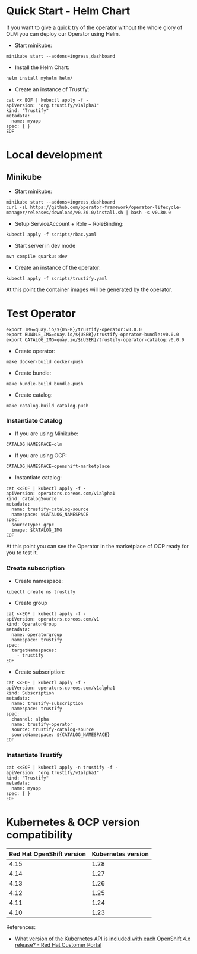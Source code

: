 # Quick Start - Helm Chart

If you want to give a quick try of the operator without the whole glory of OLM you can deploy our Operator using Helm.

- Start minikube:

```shell
minikube start --addons=ingress,dashboard
```

- Install the Helm Chart:

```shell
helm install myhelm helm/
```

- Create an instance of Trustify:

```shell
cat << EOF | kubectl apply -f -
apiVersion: "org.trustify/v1alpha1"
kind: "Trustify"
metadata:
  name: myapp
spec: { }
EOF
```

# Local development

## Minikube

- Start minikube:

```shell
minikube start --addons=ingress,dashboard
curl -sL https://github.com/operator-framework/operator-lifecycle-manager/releases/download/v0.30.0/install.sh | bash -s v0.30.0
```

- Setup ServiceAccount + Role + RoleBinding:

```shell
kubectl apply -f scripts/rbac.yaml
```

- Start server in dev mode

```shell
mvn compile quarkus:dev
```

- Create an instance of the operator:

```shell
kubectl apply -f scripts/trustify.yaml
```

At this point the container images will be generated by the operator.

# Test Operator

```shell
export IMG=quay.io/${USER}/trustify-operator:v0.0.0
export BUNDLE_IMG=quay.io/${USER}/trustify-operator-bundle:v0.0.0
export CATALOG_IMG=quay.io/${USER}/trustify-operator-catalog:v0.0.0
```

- Create operator:

```shell
make docker-build docker-push
```

- Create bundle:

```shell
make bundle-build bundle-push
```

- Create catalog:

```shell
make catalog-build catalog-push
```

### Instantiate Catalog

- If you are using Minikube:

```shell
CATALOG_NAMESPACE=olm
```

- If you are using OCP:

```shell
CATALOG_NAMESPACE=openshift-marketplace
```

- Instantiate catalog:

```shell
cat <<EOF | kubectl apply -f -
apiVersion: operators.coreos.com/v1alpha1
kind: CatalogSource
metadata:
  name: trustify-catalog-source
  namespace: $CATALOG_NAMESPACE
spec:
  sourceType: grpc
  image: $CATALOG_IMG
EOF
```

At this point you can see the Operator in the marketplace of OCP ready for you to test it.

### Create subscription

- Create namespace:

```shell
kubectl create ns trustify
```

- Create group

```shell
cat <<EOF | kubectl apply -f -
apiVersion: operators.coreos.com/v1
kind: OperatorGroup
metadata:
  name: operatorgroup
  namespace: trustify
spec:
  targetNamespaces:
    - trustify
EOF
```

- Create subscription:

```shell
cat <<EOF | kubectl apply -f -
apiVersion: operators.coreos.com/v1alpha1
kind: Subscription
metadata:
  name: trustify-subscription
  namespace: trustify
spec:
  channel: alpha
  name: trustify-operator
  source: trustify-catalog-source
  sourceNamespace: ${CATALOG_NAMESPACE}
EOF
```

### Instantiate Trustify

```shell
cat <<EOF | kubectl apply -n trustify -f -
apiVersion: "org.trustify/v1alpha1"
kind: "Trustify"
metadata:
  name: myapp
spec: { }
EOF
```

# Kubernetes & OCP version compatibility

| Red Hat OpenShift version | Kubernetes version |
---------------------------|-------------------- 
 4.15                      | 1.28               
 4.14                      | 1.27               
 4.13                      | 1.26               
 4.12                      | 1.25               
 4.11                      | 1.24               
 4.10                      | 1.23               

References:

- [What version of the Kubernetes API is included with each OpenShift 4.x release? - Red Hat Customer Portal](https://access.redhat.com/solutions/4870701)
